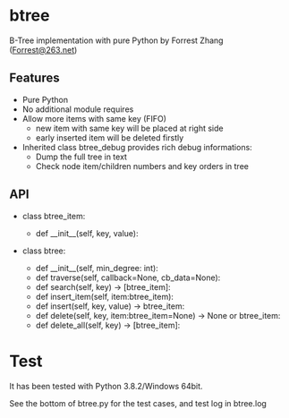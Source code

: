 # btree
B-Tree implementation with pure Python by Forrest Zhang (Forrest@263.net)

## Features
* Pure Python
* No additional module requires
* Allow more items with same key (FIFO)
    * new item with same key will be placed at right side
    * early inserted item will be deleted firstly
* Inherited class btree_debug provides rich debug informations:
    * Dump the full tree in text
    * Check node item/children numbers and key orders in tree

## API
* class btree_item:
    * def \_\_init\_\_(self, key, value):

* class btree:
    * def \_\_init\_\_(self, min_degree: int):
    * def traverse(self, callback=None, cb_data=None):
    * def search(self, key) -> [btree_item]:
    * def insert_item(self, item:btree_item):
    * def insert(self, key, value) -> btree_item:
    * def delete(self, key, item:btree_item=None) -> None or btree_item:
    * def delete_all(self, key) -> [btree_item]:


# Test
It has been tested with Python 3.8.2/Windows 64bit.

See the bottom of btree.py for the test cases, and test log in btree.log
